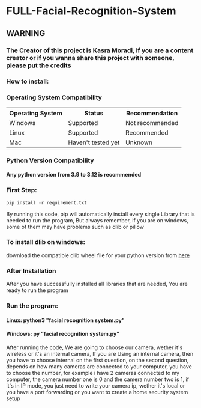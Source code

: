 # FULL-Facial-Recognition-System

## WARNING

### The Creator of this project is Kasra Moradi, If you are a content creator or if you wanna share this project with someone, please put the credits

### How to install:

<!DOCTYPE html>
<html>
<head>
  
</head>
<body>

<h3>Operating System Compatibility</h3>

<table>
    <tr>
        <th>Operating System</th>
        <th>Status</th>
        <th>Recommendation</th>
    </tr>
    <tr>
        <td>Windows</td>
        <td class="supported">Supported</td>
        <td class="not-recommended">Not recommended</td>
    </tr>
    <tr>
        <td>Linux</td>
        <td class="supported">Supported</td>
        <td class="supported">Recommended</td>
    </tr>
    <tr>
        <td>Mac</td>
        <td class="not-tested">Haven't tested yet</td>
        <td class="not-tested">Unknown</td>
    </tr>
</table>
</body>
</html>
<h3>Python Version Compatibility</h3>
<h4>Any python version from 3.9 to 3.12 is recommended</h4>

### First Step:
<code>pip install -r requirement.txt</code>

By running this code, pip will automatically install every single Library that is needed to run the program, But always remember, if you are on windows, some of them may have problems such as dlib or pillow
### To install dlib on windows:

download the compatible dlib wheel file for your python version from <a href="https://github.com/z-mahmud22/Dlib_Windows_Python3.x">here</a>

### After Installation

After you have successfully installed all libraries that are needed, You are ready to run the program

### Run the program:

#### Linux: python3 "facial recognition system.py"
#### Windows: py "facial recognition system.py"

After running the code, We are going to choose our camera, wether it's wireless or it's an internal camera, If you are Using an internal camera, then you have to choose internal on the first question, on the second question, depends on how many cameras are connected to your computer, you have to choose the number, for example i have 2 cameras connected to my computer, the camera number one is 0 and the camera number two is 1, if it's in IP mode, you just need to write your camera ip, wether it's local or you have a port forwarding or you want to create a home security system setup

